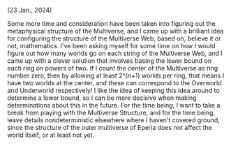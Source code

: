 (23 Jan., 2024)

Some more time and consideration have been taken into figuring out the metaphysical structure of the Multiverse, and I came up with a brilliant idea for configuring the structure of the Multiverse Web, based on, believe it or not, mathematics. I've been asking myself for some time on how I would figure out how many worlds go on each string of the Multiverse Web, and I came up with a clever solution that involves basing the lower bound on each ring on powers of two. If I count the center of the Multiverse as ring number zero, then by allowing at least 2^(n+1) worlds per ring, that means I have two worlds at the center, and these can correspond to the Overworld and Underworld respectively! I like the idea of keeping this idea around to determine a lower bound, so I can be more decisive when making determinations about this in the future. For the time being, I want to take a break from playing with the Multiverse Structure, and for the time being, leave details nondeterministic elsewhere where I haven't covered ground, since the structure of the outer multiverse of Eperia does not affect the world itself, or at least not yet.
